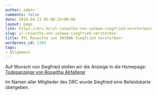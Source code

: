 ```yaml
---
author: admin
comments: false
date: 2010-04-23 05:06:22+00:00
layout: page
link: https://drc.bz/yl-roswitha-von-iw3awa-siegfried-verstorben/
slug: yl-roswitha-von-iw3awa-siegfried-verstorben
title: XYL Roswitha von IW3AWA Siegfried verstorben!
wordpress_id: 1192
tags:
- Allgemein
---
```


Auf Wunsch von Siegfried stellen wir die Anzeige in die Homepage: [Todesanzeige von Roswitha Abfalterer](https://drc.bz/wp-content/uploads/2010/04/Rosi1.pdf)

Im Namen aller Mitglieder des DRC wurde Siegfried eine Beileidskarte übergeben.
